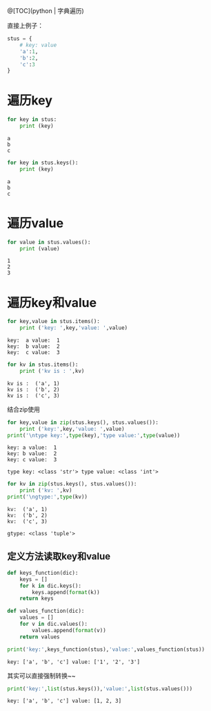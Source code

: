﻿@[TOC](python | 字典遍历)

直接上例子：
```python
stus = {
    # key: value
    'a':1,
    'b':2,
    'c':3
}
```

# 遍历key


```python
for key in stus:
    print (key)
```

    a
    b
    c
    


```python
for key in stus.keys():
    print (key)
```

    a
    b
    c
    

# 遍历value


```python
for value in stus.values():
    print (value)
```

    1
    2
    3
    

# 遍历key和value


```python
for key,value in stus.items():
    print ('key: ',key,'value: ',value)
```

    key:  a value:  1
    key:  b value:  2
    key:  c value:  3
    


```python
for kv in stus.items():
    print ('kv is : ',kv)
```

    kv is :  ('a', 1)
    kv is :  ('b', 2)
    kv is :  ('c', 3)
    

结合zip使用


```python
for key,value in zip(stus.keys(), stus.values()):
    print ('key:',key,'value: ',value)
print('\ntype key:',type(key),'type value:',type(value))
```

    key: a value:  1
    key: b value:  2
    key: c value:  3
    
    type key: <class 'str'> type value: <class 'int'>
    


```python
for kv in zip(stus.keys(), stus.values()):
    print ('kv: ',kv)
print('\ngtype:',type(kv))
```

    kv:  ('a', 1)
    kv:  ('b', 2)
    kv:  ('c', 3)
    
    gtype: <class 'tuple'>
    

## 定义方法读取key和value


```python
def keys_function(dic):
    keys = []
    for k in dic.keys():
        keys.append(format(k))
    return keys

def values_function(dic):
    values = []
    for v in dic.values():
        values.append(format(v))
    return values
```


```python
print('key:',keys_function(stus),'value:',values_function(stus))
```

    key: ['a', 'b', 'c'] value: ['1', '2', '3']
    
其实可以直接强制转换~~

```python
print('key:',list(stus.keys()),'value:',list(stus.values()))
```

    key: ['a', 'b', 'c'] value: [1, 2, 3]
    

